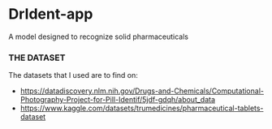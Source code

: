 # DrIdent-app
A model designed to recognize solid pharmaceuticals 

### THE DATASET

The datasets that I used are to find on:
- https://datadiscovery.nlm.nih.gov/Drugs-and-Chemicals/Computational-Photography-Project-for-Pill-Identif/5jdf-gdqh/about_data
- https://www.kaggle.com/datasets/trumedicines/pharmaceutical-tablets-dataset
